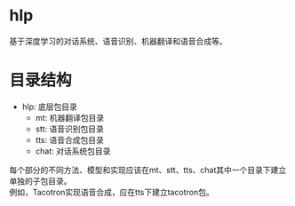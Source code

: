 # hlp
基于深度学习的对话系统、语音识别、机器翻译和语音合成等。
# 目录结构
- hlp: 底层包目录
   - mt: 机器翻译包目录
   - stt: 语音识别包目录
   - tts: 语音合成包目录
   - chat: 对话系统包目录

每个部分的不同方法、模型和实现应该在mt、stt、tts、chat其中一个目录下建立单独的子包目录。<br>
例如，Tacotron实现语音合成，应在tts下建立tacotron包。
